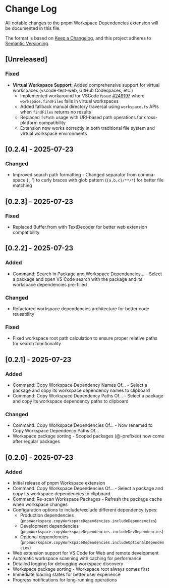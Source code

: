 <!-- markdownlint-disable MD024 -->

# Change Log

All notable changes to the pnpm Workspace Dependencies extension will be documented in this file.

The format is based on [Keep a Changelog](http://keepachangelog.com/), and this project adheres to [Semantic Versioning](https://semver.org/).

## [Unreleased]

### Fixed

- **Virtual Workspace Support**: Added comprehensive support for virtual workspaces (vscode-test-web, GitHub Codespaces, etc.)
  - Implemented workaround for VSCode issue [#249197](https://github.com/microsoft/vscode/issues/249197) where `workspace.findFiles` fails in virtual workspaces
  - Added fallback manual directory traversal using `workspace.fs` APIs when `findFiles` returns no results
  - Replaced `fsPath` usage with URI-based path operations for cross-platform compatibility
  - Extension now works correctly in both traditional file system and virtual workspace environments

## [0.2.4] - 2025-07-23

### Changed

- Improved search path formatting - Changed separator from comma-space (', ') to curly braces with glob pattern (`{a,b,c}/**/*`) for better file matching

## [0.2.3] - 2025-07-23

### Fixed

- Replaced Buffer.from with TextDecoder for better web extension compatibility

## [0.2.2] - 2025-07-23

### Added

- Command: Search in Package and Workspace Dependencies... - Select a package and open VS Code search with the package and its workspace dependencies pre-filled

### Changed

- Refactored workspace dependencies architecture for better code reusability

### Fixed

- Fixed workspace root path calculation to ensure proper relative paths for search functionality

## [0.2.1] - 2025-07-23

### Added

- Command: Copy Workspace Dependency Names Of... - Select a package and copy its workspace dependency names to clipboard
- Command: Copy Workspace Dependency Paths Of... - Select a package and copy its workspace dependency paths to clipboard

### Changed

- Command: Copy Workspace Dependencies Of... - Now renamed to Copy Workspace Dependency Paths Of...
- Workspace package sorting - Scoped packages (@-prefixed) now come after regular packages

## [0.2.0] - 2025-07-23

### Added

- Initial release of pnpm Workspace extension
- Command: Copy Workspace Dependencies Of... - Select a package and copy its workspace dependencies to clipboard
- Command: Re-scan Workspace Packages - Refresh the package cache when workspace changes
- Configuration options to include/exclude different dependency types:
  - Production dependencies (`pnpmWorkspace.copyWorkspaceDependencies.includeDependencies`)
  - Development dependencies (`pnpmWorkspace.copyWorkspaceDependencies.includeDevDependencies`)
  - Optional dependencies (`pnpmWorkspace.copyWorkspaceDependencies.includeOptionalDependencies`)
- Web extension support for VS Code for Web and remote development
- Automatic workspace scanning with caching for performance
- Detailed logging for debugging workspace discovery
- Workspace package sorting - Workspace root always comes first
- Immediate loading states for better user experience
- Progress notifications for long-running operations

